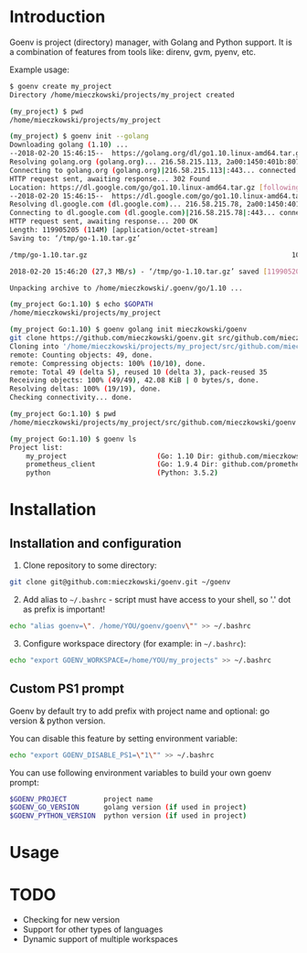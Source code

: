 # Introduction
Goenv is project (directory) manager, with Golang and Python support. It is a combination of features from tools like: direnv, gvm, pyenv, etc.

Example usage:
```bash
$ goenv create my_project
Directory /home/mieczkowski/projects/my_project created
```

```bash
(my_project) $ pwd
/home/mieczkowski/projects/my_project
```

```bash
(my_project) $ goenv init --golang
Downloading golang (1.10) ...
--2018-02-20 15:46:15--  https://golang.org/dl/go1.10.linux-amd64.tar.gz
Resolving golang.org (golang.org)... 216.58.215.113, 2a00:1450:401b:807::2011
Connecting to golang.org (golang.org)|216.58.215.113|:443... connected.
HTTP request sent, awaiting response... 302 Found
Location: https://dl.google.com/go/go1.10.linux-amd64.tar.gz [following]
--2018-02-20 15:46:15--  https://dl.google.com/go/go1.10.linux-amd64.tar.gz
Resolving dl.google.com (dl.google.com)... 216.58.215.78, 2a00:1450:401b:806::200e
Connecting to dl.google.com (dl.google.com)|216.58.215.78|:443... connected.
HTTP request sent, awaiting response... 200 OK
Length: 119905205 (114M) [application/octet-stream]
Saving to: ‘/tmp/go-1.10.tar.gz’

/tmp/go-1.10.tar.gz                                                  100%[===================================================================================================================================================================>] 114,35M  28,9MB/s    in 4,2s    

2018-02-20 15:46:20 (27,3 MB/s) - ‘/tmp/go-1.10.tar.gz’ saved [119905205/119905205]

Unpacking archive to /home/mieczkowski/.goenv/go/1.10 ...
```

```bash
(my_project Go:1.10) $ echo $GOPATH
/home/mieczkowski/projects/my_project
```

```bash
(my_project Go:1.10) $ goenv golang init mieczkowski/goenv
git clone https://github.com/mieczkowski/goenv.git src/github.com/mieczkowski/goenv
Cloning into '/home/mieczkowski/projects/my_project/src/github.com/mieczkowski/goenv'...
remote: Counting objects: 49, done.
remote: Compressing objects: 100% (10/10), done.
remote: Total 49 (delta 5), reused 10 (delta 3), pack-reused 35
Receiving objects: 100% (49/49), 42.08 KiB | 0 bytes/s, done.
Resolving deltas: 100% (19/19), done.
Checking connectivity... done.
```

```bash
(my_project Go:1.10) $ pwd
/home/mieczkowski/projects/my_project/src/github.com/mieczkowski/goenv
```

```bash
(my_project Go:1.10) $ goenv ls
Project list:
    my_project                      (Go: 1.10 Dir: github.com/mieczkowski/goenv)
    prometheus_client               (Go: 1.9.4 Dir: github.com/prometheus/client_golang)
    python                          (Python: 3.5.2)
```


# Installation

## Installation and configuration

1. Clone repository to some directory:

```bash
git clone git@github.com:mieczkowski/goenv.git ~/goenv
```

2. Add alias to `~/.bashrc` - script must have access to your shell, so '.' dot as prefix is important!

```bash
echo "alias goenv=\". /home/YOU/goenv/goenv\"" >> ~/.bashrc
```

3. Configure workspace directory (for example: in `~/.bashrc`):

```bash
echo "export GOENV_WORKSPACE=/home/YOU/my_projects" >> ~/.bashrc
```

## Custom PS1 prompt

Goenv by default try to add prefix with project name and optional: go version & python version.

You can disable this feature by setting environment variable:

```bash
echo "export GOENV_DISABLE_PS1=\"1\"" >> ~/.bashrc
```

You can use following environment variables to build your own goenv prompt:

```bash
$GOENV_PROJECT         project name
$GOENV_GO_VERSION      golang version (if used in project)
$GOENV_PYTHON_VERSION  python version (if used in project)
```

# Usage

# TODO

- Checking for new version
- Support for other types of languages
- Dynamic support of multiple workspaces
